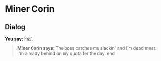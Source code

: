 # Miner Corin


## Dialog

**You say:** `hail`



>**Miner Corin says:** The boss catches me slackin' and I'm dead meat.  I'm already behind on my quota fer the day.
end
